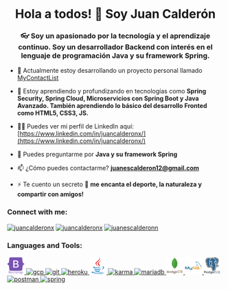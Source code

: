 <h1 align="center">Hola a todos! 🤝 Soy Juan Calderón</h1>
<h3 align="center">👓 Soy un apasionado por la tecnología y el aprendizaje continuo. Soy un desarrollador Backend con interés en el lenguaje de programación Java y su framework Spring.</h3>

- 🔭 Actualmente estoy desarrollando un proyecto personal llamado [MyContactList](https://personal-contact-list.herokuapp.com)

- 📖 Estoy aprendiendo y profundizando en tecnologías como **Spring Security, Spring Cloud, Microservicios con Spring Boot y Java Avanzado. También aprendiendo lo básico del desarrollo Fronted como HTML5, CSS3, JS.**

- 👨‍💻 Puedes ver mi perfil de LinkedIn aquí: [https://www.linkedin.com/in/juancalderonx/](https://www.linkedin.com/in/juancalderonx/)

- 💬 Puedes preguntarme por **Java y su framework Spring**

- 📫 ¿Cómo puedes contactarme? **juanescalderon12@gmail.com**

- ⚡ Te cuento un secreto 👀 **me encanta el deporte, la naturaleza y compartir con amigos!**

<h3 align="left">Connect with me:</h3>
<p align="left">
<a href="https://twitter.com/juancalderonx" target="blank"><img align="center" src="https://raw.githubusercontent.com/rahuldkjain/github-profile-readme-generator/master/src/images/icons/Social/twitter.svg" alt="juancalderonx" height="30" width="40" /></a>
<a href="https://linkedin.com/in/juancalderonx" target="blank"><img align="center" src="https://raw.githubusercontent.com/rahuldkjain/github-profile-readme-generator/master/src/images/icons/Social/linked-in-alt.svg" alt="juancalderonx" height="30" width="40" /></a>
<a href="https://instagram.com/juanescalderonn" target="blank"><img align="center" src="https://raw.githubusercontent.com/rahuldkjain/github-profile-readme-generator/master/src/images/icons/Social/instagram.svg" alt="juanescalderonn" height="30" width="40" /></a>
</p>

<h3 align="left">Languages and Tools:</h3>
<p align="left"> <a href="https://getbootstrap.com" target="_blank" rel="noreferrer"> <img src="https://raw.githubusercontent.com/devicons/devicon/master/icons/bootstrap/bootstrap-plain-wordmark.svg" alt="bootstrap" width="40" height="40"/> </a> <a href="https://cloud.google.com" target="_blank" rel="noreferrer"> <img src="https://www.vectorlogo.zone/logos/google_cloud/google_cloud-icon.svg" alt="gcp" width="40" height="40"/> </a> <a href="https://git-scm.com/" target="_blank" rel="noreferrer"> <img src="https://www.vectorlogo.zone/logos/git-scm/git-scm-icon.svg" alt="git" width="40" height="40"/> </a> <a href="https://heroku.com" target="_blank" rel="noreferrer"> <img src="https://www.vectorlogo.zone/logos/heroku/heroku-icon.svg" alt="heroku" width="40" height="40"/> </a> <a href="https://www.java.com" target="_blank" rel="noreferrer"> <img src="https://raw.githubusercontent.com/devicons/devicon/master/icons/java/java-original.svg" alt="java" width="40" height="40"/> </a> <a href="https://karma-runner.github.io/latest/index.html" target="_blank" rel="noreferrer"> <img src="https://raw.githubusercontent.com/detain/svg-logos/780f25886640cef088af994181646db2f6b1a3f8/svg/karma.svg" alt="karma" width="40" height="40"/> </a> <a href="https://mariadb.org/" target="_blank" rel="noreferrer"> <img src="https://www.vectorlogo.zone/logos/mariadb/mariadb-icon.svg" alt="mariadb" width="40" height="40"/> </a> <a href="https://www.mongodb.com/" target="_blank" rel="noreferrer"> <img src="https://raw.githubusercontent.com/devicons/devicon/master/icons/mongodb/mongodb-original-wordmark.svg" alt="mongodb" width="40" height="40"/> </a> <a href="https://www.mysql.com/" target="_blank" rel="noreferrer"> <img src="https://raw.githubusercontent.com/devicons/devicon/master/icons/mysql/mysql-original-wordmark.svg" alt="mysql" width="40" height="40"/> </a> <a href="https://www.postgresql.org" target="_blank" rel="noreferrer"> <img src="https://raw.githubusercontent.com/devicons/devicon/master/icons/postgresql/postgresql-original-wordmark.svg" alt="postgresql" width="40" height="40"/> </a> <a href="https://postman.com" target="_blank" rel="noreferrer"> <img src="https://www.vectorlogo.zone/logos/getpostman/getpostman-icon.svg" alt="postman" width="40" height="40"/> </a> <a href="https://spring.io/" target="_blank" rel="noreferrer"> <img src="https://www.vectorlogo.zone/logos/springio/springio-icon.svg" alt="spring" width="40" height="40"/> </a> </p>

